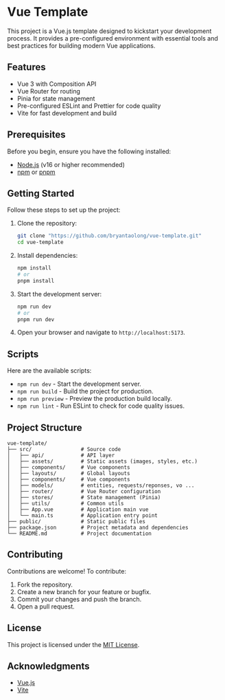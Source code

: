 # Vue Template

This project is a Vue.js template designed to kickstart your development process. 
It provides a pre-configured environment with essential tools and best practices 
for building modern Vue applications.

## Features

- Vue 3 with Composition API
- Vue Router for routing
- Pinia for state management
- Pre-configured ESLint and Prettier for code quality
- Vite for fast development and build

## Prerequisites

Before you begin, ensure you have the following installed:

- [Node.js](https://nodejs.org/) (v16 or higher recommended)
- [npm](https://www.npmjs.com/) or [pnpm](https://pnpm.io/)

## Getting Started

Follow these steps to set up the project:

1. Clone the repository:
   ```bash
   git clone "https://github.com/bryantaolong/vue-template.git"
   cd vue-template
   ```

2. Install dependencies:
   ```bash
   npm install
   # or
   pnpm install
   ```

3. Start the development server:
   ```bash
   npm run dev
   # or
   pnpm run dev
   ```

4. Open your browser and navigate to `http://localhost:5173`.

## Scripts

Here are the available scripts:

- `npm run dev` - Start the development server.
- `npm run build` - Build the project for production.
- `npm run preview` - Preview the production build locally.
- `npm run lint` - Run ESLint to check for code quality issues.

## Project Structure

```
vue-template/
├── src/                # Source code
│   ├── api/            # API layer
│   ├── assets/         # Static assets (images, styles, etc.)
│   ├── components/     # Vue components
│   ├── layouts/        # Global layouts
│   ├── components/     # Vue components
│   ├── models/         # entities, requests/reponses, vo ...
│   ├── router/         # Vue Router configuration
│   ├── stores/         # State management (Pinia)
│   ├── utils/          # Common utils
│   ├── App.vue         # Application main vue
│   └── main.ts         # Application entry point
├── public/             # Static public files
├── package.json        # Project metadata and dependencies
└── README.md           # Project documentation
```

## Contributing

Contributions are welcome! To contribute:

1. Fork the repository.
2. Create a new branch for your feature or bugfix.
3. Commit your changes and push the branch.
4. Open a pull request.

## License

This project is licensed under the [MIT License](LICENSE).

## Acknowledgments

- [Vue.js](https://vuejs.org/)
- [Vite](https://vitejs.dev/)